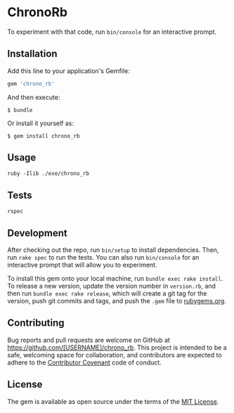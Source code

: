 # ChronoRb

To experiment with that code, run `bin/console` for an interactive prompt.

## Installation

Add this line to your application's Gemfile:

```ruby
gem 'chrono_rb'
```

And then execute:

    $ bundle

Or install it yourself as:

    $ gem install chrono_rb

## Usage

```
ruby -Ilib ./exe/chrono_rb
```

## Tests

```
rspec
```

## Development

After checking out the repo, run `bin/setup` to install dependencies. Then, run `rake spec` to run the tests. You can also run `bin/console` for an interactive prompt that will allow you to experiment.

To install this gem onto your local machine, run `bundle exec rake install`. To release a new version, update the version number in `version.rb`, and then run `bundle exec rake release`, which will create a git tag for the version, push git commits and tags, and push the `.gem` file to [rubygems.org](https://rubygems.org).

## Contributing

Bug reports and pull requests are welcome on GitHub at https://github.com/[USERNAME]/chrono_rb. This project is intended to be a safe, welcoming space for collaboration, and contributors are expected to adhere to the [Contributor Covenant](http://contributor-covenant.org) code of conduct.


## License

The gem is available as open source under the terms of the [MIT License](http://opensource.org/licenses/MIT).
